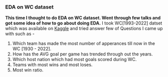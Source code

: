 ### EDA on WC dataset
__This time I thought to do EDA on WC dataset. Went through few talks and got some idea of how to go about doing EDA.__ 
I took WC[1993-2022] datset which was available on [Kaggle](https://www.kaggle.com/datasets/iamsouravbanerjee/fifa-football-world-cup-dataset) and tried answer few of Questions I came up with such as - 

1. Which team has made the most number of apperances till now in the WC [1930 - 2022].
2. How has the AVG goal per game has trended through out the years.
3. Which host nation which had most goals scored during WC.
4. Teams with most wins and most loses. 
5. Most win ratio.
